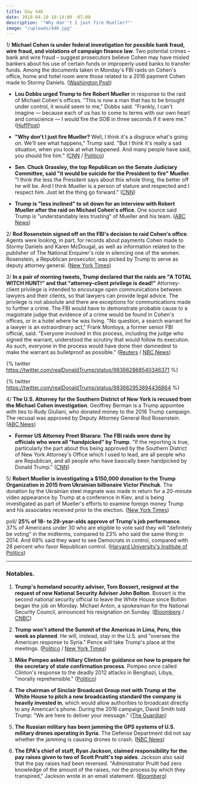 ```yaml
---
title: Day 446
date: 2018-04-10 10:14:00 -07:00
description: '"Why don''t I just fire Mueller?"'
image: "/uploads/446.jpg"
---
```


1/ **Michael Cohen is under federal investigation for possible bank fraud, wire fraud, and violations of campaign finance law**. Two potential crimes – bank and wire fraud – suggest prosecutors believe Cohen may have misled bankers about his use of certain funds or improperly used banks to transfer funds. Among the documents taken in Monday's FBI raids on Cohen's office, home and hotel room were those related to a 2016 payment Cohen made to Stormy Daniels. ([Washington Post](https://www.washingtonpost.com/politics/fbi-seizes-records-related-to-stormy-daniels-in-raid-of-trump-attorney-michael-cohens-office/2018/04/09/e3e43cf4-3c30-11e8-974f-aacd97698cef_story.html?utm_term=.c5a65d674124))

* **Lou Dobbs urged Trump to fire Robert Mueller** in response to the raid of Michael Cohen's offices. "This is now a man that has to be brought under control, it would seem to me," Dobbs said. "Frankly, I can't imagine ― because each of us has to come to terms with our own heart and conscience ― I would fire the SOB in three seconds if it were me." ([HuffPost](https://www.huffingtonpost.com/entry/lou-dobbs-fire-robert-mueller_us_5acc2f69e4b07a3485e7af64))

* **"Why don't I just fire Mueller?** Well, I think it's a disgrace what's going on. We'll see what happens," Trump said. "But I think it's really a sad situation, when you look at what happened. And many people have said, you should fire him." ([CNN](https://www.cnn.com/2018/04/10/politics/michael-cohen-donald-trump-white-house/index.html) / [Politico](https://www.politico.com/story/2018/04/09/trump-mueller-russia-probe-511118))

* **Sen. Chuck Grassley, the top Republican on the Senate Judiciary Committee, said "it would be suicide for the President to fire" Mueller**.  "I think the less the President says about this whole thing, the better off he will be. And I think Mueller is a person of stature and respected and I respect him. Just let the thing go forward." ([CNN](https://www.cnn.com/2018/04/10/politics/chuck-grassley-firing-mueller-suicide/index.html))

* **Trump is "less inclined" to sit down for an interview with Robert Mueller after the raid on Michael Cohen's office**. One source said Trump is "understandably less trusting" of Mueller and his team. ([ABC News](http://abcnews.go.com/Politics/president-trump-inclined-sit-special-counsel-interview-raid/story?id=54362470))

2/ **Rod Rosenstein signed off on the FBI's decision to raid Cohen's office**. Agents were looking, in part, for records about payments Cohen made to Stormy Daniels and Karen McDougal, as well as information related to the publisher of The National Enquirer's role in silencing one of the women. Rosenstein, a Republican prosecutor, was picked by Trump to serve as deputy attorney general. ([New York Times](https://www.nytimes.com/2018/04/10/us/politics/trump-russia-mueller-rosenstein.html))

3/ **In a pair of morning tweets, Trump declared that the raids are "A TOTAL WITCH HUNT!" and that "attorney–client privilege is dead!"** Attorney-client privilege is intended to encourage open communications between lawyers and their clients, so that lawyers can provide legal advice. The privilege is not absolute and there are exceptions for communications made to further a crime. The FBI would have to demonstrate probable cause to a magistrate judge that evidence of a crime would be found in Cohen's offices, or in a hotel where he was living. "No question, a search warrant for a lawyer is an extraordinary act," Frank Montoya, a former senior FBI official, said. "Everyone involved in this process, including the judge who signed the warrant, understood the scrutiny that would follow its execution. As such, everyone in the process would have done their damnedest to make the warrant as bulletproof as possible." ([Reuters](https://www.reuters.com/article/us-usa-trump-russia/trump-lashes-out-again-after-fbi-raids-on-his-lawyer-idUSKBN1HH2B2) / [NBC News](https://www.nbcnews.com/politics/donald-trump/trump-cohen-attorney-client-privilege-goes-only-so-far-n864206))

{% twitter https://twitter.com/realDonaldTrump/status/983662868540346371 %}

{% twitter https://twitter.com/realDonaldTrump/status/983662953894436864 %}

4/ **The U.S. Attorney for the Southern District of New York is recused from the Michael Cohen investigation**. Geoffrey Berman is a Trump appointee with ties to Rudy Giuliani, who donated money to the 2016 Trump campaign. The recusal was approved by Deputy Attorney General Rod Rosenstein. ([ABC News](http://abcnews.go.com/Politics/us-attorney-trump-appointee-recused-michael-cohen-investigation/story?id=54365546))

* **Former US Attorney Preet Bharara: The FBI raids were done by officials who were all "handpicked" by Trump**. "If the reporting is true, particularly the part about this being approved by the Southern District of New York Attorney's Office which I used to lead, are all people who are Republican, and all people who have basically been handpicked by Donald Trump." ([CNN](https://www.cnn.com/2018/04/09/politics/preet-bharara-fbi-raid/index.html))

5/ **Robert Mueller is investigating a $150,000 donation to the Trump Organization in 2015 from Ukrainian billionaire Victor Pinchuk**. The donation by the Ukrainian steel magnate was made in return for a 20-minute video appearance by Trump at a conference in Kiev, and is being investigated as part of Mueller's efforts to examine foreign money Trump and his associates received prior to the election. ([New York Times](https://www.nytimes.com/2018/04/09/us/politics/trump-mueller-ukraine-victor-pinchuk.html))

poll/ **25% of 18- to 29-year-olds approve of Trump's job performance**. 37% of Americans under 30 who are eligible to vote said they will "definitely be voting" in the midterms, compared to 23% who said the same thing in 2014. And 69% said they want to see Democrats in control, compared with 28 percent who favor Republican control. ([Harvard University's Institute of Politics](http://iop.harvard.edu/spring-2018-poll))

---

### Notables.

1. **Trump's homeland security adviser, Tom Bossert, resigned at the request of new National Security Adviser John Bolton**. Bossert is the second national security official to leave the White House since Bolton began the job on Monday. Michael Anton, a spokesman for the National Security Council, announced his resignation on Sunday. ([Bloomberg](https://www.bloomberg.com/news/articles/2018-04-10/trump-s-homeland-security-adviser-tom-bossert-said-to-resign) / [CNBC](https://www.cnbc.com/2018/04/10/trumps-top-homeland-security-advisor-tom-bossert-to-resign.html))

2. **Trump won't attend the Summit of the Americas in Lima, Peru, this week as planned**. He will, instead, stay in the U.S. and "oversee the American response to Syria." Pence will take Trump's place at the meetings. ([Politico](https://www.politico.com/story/2018/04/10/trump-skipping-summit-of-the-americas-512221) / [New York Times](https://www.nytimes.com/2018/04/10/us/politics/trump-cancels-trip-latin-america-crisis-syria.html))

3. **Mike Pompeo asked Hillary Clinton for guidance on how to prepare for the secretary of state confirmation process**. Pompeo once called Clinton's response to the deadly 2012 attacks in Benghazi, Libya, "morally reprehensible." ([Politico](https://www.politico.com/story/2018/04/10/pompeo-hearing-state-clinton-512155))

4. **The chairman of Sinclair Broadcast Group met with Trump at the White House to pitch a new broadcasting standard the company is heavily invested in**, which would allow authorities to broadcast directly to any American's phone. During the 2016 campaign, David Smith told Trump: "We are here to deliver your message." ([The Guardian](https://www.theguardian.com/media/2018/apr/10/donald-trump-sinclair-david-smith-white-house-meeting))

5. **The Russian military has been jamming the GPS systems of U.S. military drones operating in Syria**. The Defense Department did not say whether the jamming is causing drones to crash. ([NBC News](https://www.nbcnews.com/news/military/russia-has-figured-out-how-jam-u-s-drones-syria-n863931))

6. **The EPA's chief of staff, Ryan Jackson, claimed responsibility for the pay raises given to two of Scott Pruitt's top aides**. Jackson also said that the pay raises had been reversed. "Administrator Pruitt had zero knowledge of the amount of the raises, nor the process by which they transpired," Jackson wrote in an email statement. ([Bloomberg](https://www.bloomberg.com/news/articles/2018-04-10/epa-chief-of-staff-says-he-not-pruitt-authorized-big-raises))